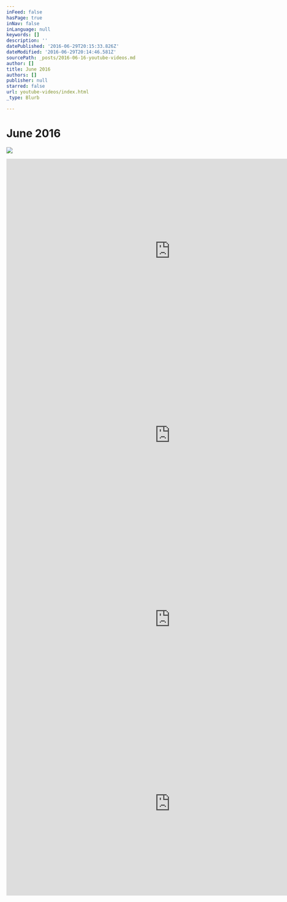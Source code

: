 ```yaml
---
inFeed: false
hasPage: true
inNav: false
inLanguage: null
keywords: []
description: ''
datePublished: '2016-06-29T20:15:33.826Z'
dateModified: '2016-06-29T20:14:46.581Z'
sourcePath: _posts/2016-06-16-youtube-videos.md
author: []
title: June 2016
authors: []
publisher: null
starred: false
url: youtube-videos/index.html
_type: Blurb

---
```

# June 2016
![](https://the-grid-user-content.s3-us-west-2.amazonaws.com/890052bc-7c80-4598-87c9-6fe11b63508a.png)

<iframe src="https://cdn.embedly.com/widgets/media.html?src=https%3A%2F%2Fwww.youtube.com%2Fembed%2Fvideoseries%3Flist%3DPL3LjNDUIX9lFuX1gAW6AdHlv8sydqqgR4&amp;url=http%3A%2F%2Fwww.youtube.com%2Fwatch%3Fv%3DcYgtvuf1UlE&amp;image=https%3A%2F%2Fi.ytimg.com%2Fvi%2FcYgtvuf1UlE%2Fhqdefault.jpg&amp;key=b7d04c9b404c499eba89ee7072e1c4f7&amp;type=text%2Fhtml&amp;schema=youtube" width="854" height="480" scrolling="no" frameborder="0" allowfullscreen="" style=""></iframe>

<iframe src="https://cdn.embedly.com/widgets/media.html?src=https%3A%2F%2Fwww.youtube.com%2Fembed%2FXG7dm2op0Po%3Ffeature%3Doembed&amp;url=http%3A%2F%2Fwww.youtube.com%2Fwatch%3Fv%3DXG7dm2op0Po&amp;image=https%3A%2F%2Fi.ytimg.com%2Fvi%2FXG7dm2op0Po%2Fhqdefault.jpg&amp;key=b7d04c9b404c499eba89ee7072e1c4f7&amp;type=text%2Fhtml&amp;schema=youtube" width="854" height="480" scrolling="no" frameborder="0" allowfullscreen="" style=""></iframe>

<iframe src="https://cdn.embedly.com/widgets/media.html?src=https%3A%2F%2Fwww.youtube.com%2Fembed%2FB4-czMWJQPA%3Ffeature%3Doembed&amp;url=http%3A%2F%2Fwww.youtube.com%2Fwatch%3Fv%3DB4-czMWJQPA&amp;image=https%3A%2F%2Fi.ytimg.com%2Fvi%2FB4-czMWJQPA%2Fhqdefault.jpg&amp;key=b7d04c9b404c499eba89ee7072e1c4f7&amp;type=text%2Fhtml&amp;schema=youtube" width="854" height="480" scrolling="no" frameborder="0" allowfullscreen="" style=""></iframe>

<iframe src="https://cdn.embedly.com/widgets/media.html?src=https%3A%2F%2Fwww.youtube.com%2Fembed%2Fgkkzt2vrZ2M%3Ffeature%3Doembed&amp;url=http%3A%2F%2Fwww.youtube.com%2Fwatch%3Fv%3Dgkkzt2vrZ2M&amp;image=https%3A%2F%2Fi.ytimg.com%2Fvi%2Fgkkzt2vrZ2M%2Fhqdefault.jpg&amp;key=b7d04c9b404c499eba89ee7072e1c4f7&amp;type=text%2Fhtml&amp;schema=youtube" width="854" height="480" scrolling="no" frameborder="0" allowfullscreen="" style=""></iframe>